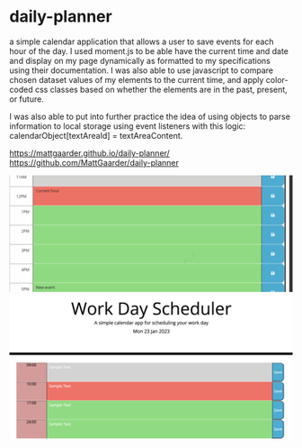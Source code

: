 # daily-planner
a simple calendar application that allows a user to save events for each hour of the day. I used moment.js to be able have the current time and date and display on my page dynamically as formatted to my specifications using their documentation. I was also able to use javascript to compare chosen dataset values of my elements to the current time, and apply color-coded css classes based on whether the elements are in the past, present, or future. 

I was also able to put into further practice the idea of using objects to parse information to local storage using event listeners with this logic: calendarObject[textAreaId] = textAreaContent. 

https://mattgaarder.github.io/daily-planner/
https://github.com/MattGaarder/daily-planner 

![Alt text](assets/images/Screenshot%202023-01-22%20at%2011.51.48.png)
![Alt text](assets/images/Screenshot%202023-01-23%20at%2010.08.31.png)